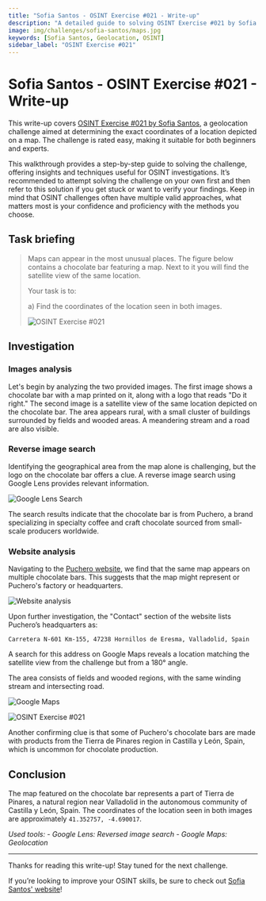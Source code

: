 ```yaml
---
title: "Sofia Santos - OSINT Exercise #021 - Write-up"
description: "A detailed guide to solving OSINT Exercise #021 by Sofia Santos, focusing on geolocation techniques."
image: img/challenges/sofia-santos/maps.jpg
keywords: [Sofia Santos, Geolocation, OSINT]
sidebar_label: "OSINT Exercise #021"
---
```


# Sofia Santos - OSINT Exercise #021 - Write-up

This write-up covers [OSINT Exercise #021 by Sofia Santos](https://gralhix.com/list-of-osint-exercises/osint-exercise-021/), a geolocation challenge aimed at determining the exact coordinates of a location depicted on a map. The challenge is rated easy, making it suitable for both beginners and experts.

This walkthrough provides a step-by-step guide to solving the challenge, offering insights and techniques useful for OSINT investigations. It’s recommended to attempt solving the challenge on your own first and then refer to this solution if you get stuck or want to verify your findings. Keep in mind that OSINT challenges often have multiple valid approaches, what matters most is your confidence and proficiency with the methods you choose.

## Task briefing

> Maps can appear in the most unusual places. The figure below contains a chocolate bar featuring a map. Next to it you will find the satellite view of the same location.
>
> Your task is to:
>
> a) Find the coordinates of the location seen in both images.
>
> ![OSINT Exercise #021](/img/challenges/sofia-santos/osint-exercise-021/sofia-santos-021-1.png "OSINT Exercise #021")

## Investigation

### Images analysis

Let's begin by analyzing the two provided images. The first image shows a chocolate bar with a map printed on it, along with a logo that reads "Do it right." The second image is a satellite view of the same location depicted on the chocolate bar. The area appears rural, with a small cluster of buildings surrounded by fields and wooded areas. A meandering stream and a road are also visible.

### Reverse image search

Identifying the geographical area from the map alone is challenging, but the logo on the chocolate bar offers a clue. A reverse image search using Google Lens provides relevant information.

![Google Lens Search](/img/challenges/sofia-santos/osint-exercise-021/sofia-santos-021-2.png "Google Lens Search")

The search results indicate that the chocolate bar is from Puchero, a brand specializing in specialty coffee and craft chocolate sourced from small-scale producers worldwide.

### Website analysis

Navigating to the [Puchero website](https://somospuchero.com/en/category-product/chocolate-en/bars/), we find that the same map appears on multiple chocolate bars. This suggests that the map might represent or Puchero's factory or headquarters.

![Website analysis](/img/challenges/sofia-santos/osint-exercise-021/sofia-santos-021-3.png "Website analysis")

Upon further investigation, the "Contact" section of the website lists Puchero’s headquarters as:

`Carretera N-601 Km-155, 47238 Hornillos de Eresma, Valladolid, Spain`

A search for this address on Google Maps reveals a location matching the satellite view from the challenge but from a 180° angle.

The area consists of fields and wooded regions, with the same winding stream and intersecting road.

![Google Maps](/img/challenges/sofia-santos/osint-exercise-021/sofia-santos-021-4.png "Google Maps")

![OSINT Exercise #021](/img/challenges/sofia-santos/osint-exercise-021/sofia-santos-021-5.png "OSINT Exercise #021")

Another confirming clue is that some of Puchero's chocolate bars are made with products from the Tierra de Pinares region in Castilla y León, Spain, which is uncommon for chocolate production.

## Conclusion

The map featured on the chocolate bar represents a part of Tierra de Pinares, a natural region near Valladolid in the autonomous community of Castilla y León, Spain. The coordinates of the location seen in both images are approximately `41.352757, -4.690017`.

<em>
Used tools:
- Google Lens: Reversed image search
- Google Maps: Geolocation
</em>

---

Thanks for reading this write-up! Stay tuned for the next challenge.

If you’re looking to improve your OSINT skills, be sure to check out [Sofia Santos' website](https://gralhix.com/)!
